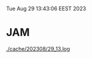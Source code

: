 Tue Aug 29 13:43:06 EEST 2023
# JAM
<a href='./cache/202308/29_13.log'>./cache/202308/29_13.log</a>
